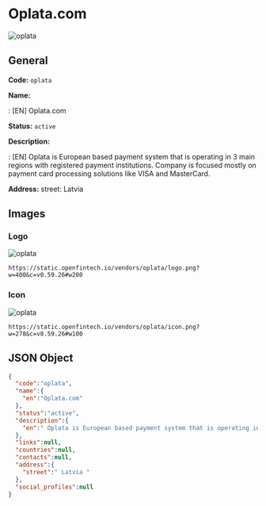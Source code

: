 
# Oplata.com 
![oplata](https://static.openfintech.io/vendors/oplata/logo.png?w=400&c=v0.59.26#w200)  

## General 
 
**Code:** `oplata` 
 
**Name:** 
 
:	[EN] Oplata.com 
 
**Status:** `active` 
 
**Description:** 
 
: [EN]  Oplata is European based payment system that is operating in 3 main regions with registered payment institutions. Company is focused mostly on payment card processing solutions like VISA and MasterCard.  
 
**Address:** 
street:  Latvia  

## Images 

### Logo 
 
![oplata](https://static.openfintech.io/vendors/oplata/logo.png?w=400&c=v0.59.26#w200)  

```
https://static.openfintech.io/vendors/oplata/logo.png?w=400&c=v0.59.26#w200
```  

### Icon 
 
![oplata](https://static.openfintech.io/vendors/oplata/icon.png?w=278&c=v0.59.26#w100)  

```
https://static.openfintech.io/vendors/oplata/icon.png?w=278&c=v0.59.26#w100
```  

## JSON Object 

```json
{
  "code":"oplata",
  "name":{
    "en":"Oplata.com"
  },
  "status":"active",
  "description":{
    "en":" Oplata is European based payment system that is operating in 3 main regions with registered payment institutions. Company is focused mostly on payment card processing solutions like VISA and MasterCard. "
  },
  "links":null,
  "countries":null,
  "contacts":null,
  "address":{
    "street":" Latvia "
  },
  "social_profiles":null
}
```  
